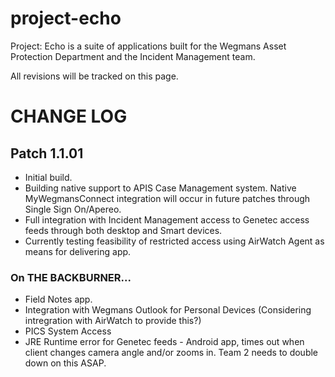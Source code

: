 # project-echo
Project: Echo is a suite of applications built for the Wegmans Asset Protection Department and the Incident Management team. 

All revisions will be tracked on this page.

# CHANGE LOG

## Patch 1.1.01
  * Initial build.
  * Building native support to APIS Case Management system. Native MyWegmansConnect integration will occur in future patches through Single Sign On/Apereo.
  * Full integration with Incident Management access to Genetec access feeds through both desktop and Smart devices.
  * Currently testing feasibility of restricted access using AirWatch Agent as means for delivering app.
  
  ### On THE BACKBURNER...
  * Field Notes app.
  * Integration with Wegmans Outlook for Personal Devices (Considering intregration with AirWatch to provide this?)
  * PICS System Access
  * JRE Runtime error for Genetec feeds - Android app, times out when client changes camera angle and/or zooms in. Team 2 needs to double down on this ASAP.
